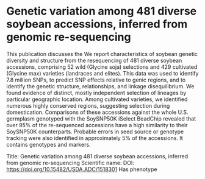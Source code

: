 # Genetic variation among 481 diverse soybean accessions, inferred from genomic re-sequencing

This publication discusses the We report characteristics of soybean genetic diversity and structure from the resequencing of 481 diverse soybean accessions, comprising 52 wild (Glycine soja) selections and 429 cultivated (Glycine max) varieties (landraces and elites). This data was used to identify 7.8 million SNPs, to predict SNP effects relative to genic regions, and to identify the genetic structure, relationships, and linkage disequilibrium. We found evidence of distinct, mostly independent selection of lineages by particular geographic location. Among cultivated varieties, we identified numerous highly conserved regions, suggesting selection during domestication. Comparisons of these accessions against the whole U.S. germplasm genotyped with the SoySNP50K iSelect BeadChip revealed that over 95% of the re-sequenced accessions have a high similarity to their SoySNP50K counterparts. Probable errors in seed source or genotype tracking were also identified in approximately 5% of the accessions.
It contains  genotypes and  markers.

Title: Genetic variation among 481 diverse soybean accessions, inferred from genomic re-sequencing
Scientific name: 
DOI: https://doi.org/10.15482/USDA.ADC/1518301
Has phenotype 

